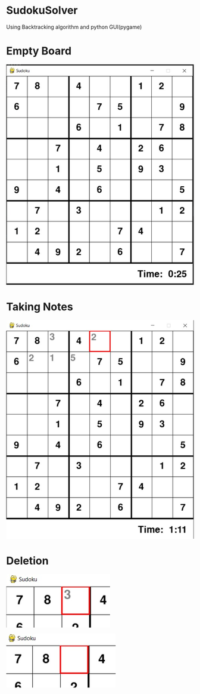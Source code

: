 # SudokuSolver
Using Backtracking algorithm and python GUI(pygame)

# Empty Board
![alt text](https://github.com/kaancorum-git/SudokuSolver/blob/main/empty_board.jpeg)

# Taking Notes
![alt text](https://github.com/kaancorum-git/SudokuSolver/blob/main/take%20notes.jpeg)

# Deletion
![alt text](https://github.com/kaancorum-git/SudokuSolver/blob/main/todelete.jpeg)

![alt text](https://github.com/kaancorum-git/SudokuSolver/blob/main/deleted.jpeg)
